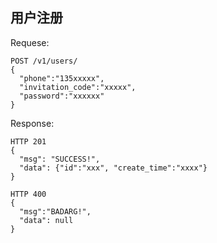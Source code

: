 用户注册
--------

Requese:
```
POST /v1/users/
{
  "phone":"135xxxxx",
  "invitation_code":"xxxxx",
  "password":"xxxxxx"
}
```

Response:
```
HTTP 201
{
  "msg": "SUCCESS!",
  "data": {"id":"xxx", "create_time":"xxxx"}
}
```
```
HTTP 400
{
  "msg":"BADARG!",
  "data": null
}
```

